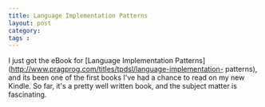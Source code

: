 ```yaml
---
title: Language Implementation Patterns
layout: post
category: 
tags : 
---
```





I just got the eBook for [Language Implementation
Patterns](http://www.pragprog.com/titles/tpdsl/language-implementation-
patterns), and its been one of the first books I've had a chance to read on my
new Kindle. So far, it's a pretty well written book, and the subject matter is
fascinating.

